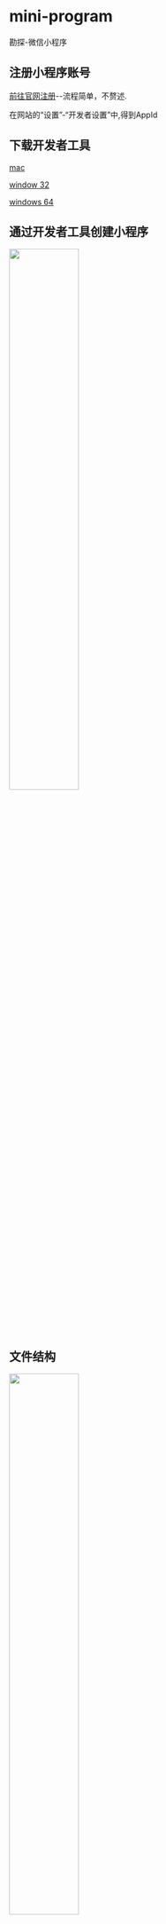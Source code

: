 # mini-program
勘探-微信小程序
## 注册小程序账号
   [前往官网注册](https://mp.weixin.qq.com)--流程简单，不赘述.

   在网站的“设置”-“开发者设置”中,得到AppId
## 下载开发者工具
   [mac](https://servicewechat.com/wxa-dev-logic/download_redirect?type=darwin&from=mpwiki)

   [window 32](https://servicewechat.com/wxa-dev-logic/download_redirect?type=ia32&from=mpwiki)

   [windows 64](https://servicewechat.com/wxa-dev-logic/download_redirect?type=x64&from=mpwiki)
## 通过开发者工具创建小程序
<img width="50%" src="https://mp.weixin.qq.com/debug/wxadoc/dev/image/new_project.png?t=2017727">

## 文件结构
<img width="50%" src="https://ks3-cn-beijing.ksyun.com/static.toptest.yidianzixun.com/public/file/1502438902721/2324F974-6980-4103-A1F3-762517A441DA.png">

小程序有全局的配置、样式、逻辑也有每个页面自己的配置、样式、逻辑文件

`app.json`: 全局配置--(小程序公共设置)

`app.js`: 全局配置--(小程序逻辑)

`app.wxss`: 全局配置--(小程序公共样式)

`pages`: 页面数组--(小程序可单独有自己的配置、样式、逻辑文件，还有一个页面结构文件)


## 配置部分注意项~
配置部分相对简单，So 只列出如下注意点，顺带附上个人配置：

 `为了方便开发者减少配置项，我们规定描述页面的这四个文件必须具有相同的路径与文件名。`

 `每增加一个页面，必须在全局app.json文件pages参数下增加对应路径配置！`

 `如果有菜单项，强制要求控制在2-5个！`

 `如果配置菜单必须把小程序初始页面配成菜单list其中一个，否则无法显示菜单！！`

<img width="50%" src="https://ks3-cn-beijing.ksyun.com/static.toptest.yidianzixun.com/public/file/1502464076072/88DB58C9-6F3A-493C-B9D5-1F3C745D1CA2.png">
## 逻辑层

###### 注意红字部分

| 函数    | 出现位置        |          可能值                                                |  说明 |
|:---|:--|:--|:--|
| App()  | app.js         | 1. `小程序`生命周期函数<br/>2. 自定义函数<br/>3. 数据              |  1.`其中自定义函数和数据为全局的` <br/> 2.`本文件内通过this调用自定义函数和数据，其他文件需要getApp()或者实例后调用`   |
| Page() | pages下的页面内 | 1. 初始数据<br/>2.`页面`生命周期函数<br/>3.自定义函数<br/>4.数据    |  1. Page.prototype.route可以获取当前路由路径<br/>2.Page.prototype.setData()可更改数据，并相应到视图层，<br/>`直接修改this.data不会更新到页面，且单次设置数据不能超过1024kb。`
| 模块化  |               | 1.module.exports(推荐) 2.exports                                |  1. 文件具有单独作用域<br/>2.可以抽离公共代码module.exports 或者 exports对外暴露接口<br/>3.不支持绝对路径以及node_modules              |
|路由    |                |                                                                | 在小程序中所有页面的路由全部由框架进行管理。|
|场景值  |                |                                                                | 自行查看文档|
|API    |                |                                                                |自行查看文档|

###### 有兴趣的话可以自行去了解一下 【前台、后台定义】以及【销毁小程序的时机】

老规矩，剩下的列出需要注意的点：

`App() 必须在 app.js 中注册，且不能注册多个。`

`不要在定义于 App() 内的函数中调用 getApp() ，使用 this 就可以拿到 app 实例。`

`不要在 onLaunch 的时候调用 getCurrentPages()，此时 page 还没有生成。`

`通过 getApp() 获取实例之后，不要私自调用生命周期函数。`


## WXML

| 语法   |  说明  |  注意  |    eg    |
|:---|:---|:---|:---|
|  {{}}     | 1. 用于data对象下存在的字段 出现的位置 <br/> 2. 支持简单计算及组合   | 1. 关键字(需要在双引号之内) <br/> 2. `花括号和引号之间如果有空格，将最终被解析成为字符串` | 1. `<checkbox checked="{{false}}"> </checkbox>` ，不加{{}}会当成字符串false而判定为true <br/> 2. `<view>{{"hello" + name}}</view>`|
|  wx:for   |   循环数组 | 默认数组的当前项的下标变量名默认为 index，数组当前项的变量名默认为 item         |                    |
| block wx:for |渲染一个包含多节点的结构块。 | | |
| wx:key |指定列表中项目的唯一的标识符。 | | |
| wx:if <br/> wx:elif <br/>  wx:else <br/> wx:if vs hidden | 1. 条件渲染 <br/> 2. wx:if 有更高的切换消耗而 hidden 有更高的初始渲染消耗 | | 1. `<view wx:if="{{condition}}"> True </view>`|
| block wx:if | 方便整体控制 | | |
| template | 1. 定义代码片段 <br/> 2. name属性定义模板名字<br/> 3. is属性声明需要的使用的模板并需要传入data <br/> 4. 模板有自己的作用域，只能使用data传入数据 | | |
| import和include | 1. import引用目前文件定义的模板 <br/> 2. include可以将目标文件除了`<template/>`的整个代码引入，相当于是拷贝到include位置  |  1. `import 有作用域的概念，即只会 import 目标文件中定义的 template，而不会 import 目标文件 import 的 template。` |  |
| 事件 | 1. touchstart、touchmove、touchcancel、touchend、、taplongtap <br/> 2. 如无特殊说明，当组件触发事件时，逻辑层绑定该事件的处理函数会收到一个事件对象。(说白了，就是绑定事件js位置会带一个对象，其中包括很多属性) | bind事件绑定不会阻止冒泡事件向上冒泡，catch事件绑定可以阻止冒泡事件向上冒泡。|  1. `bindtap` <br/> 2. ` catchtouchstart` |


## WXSS和组件等持续更新中...

觉得还不错就点个赞吧~👍

